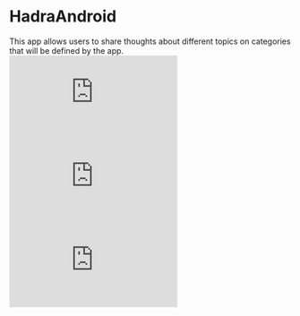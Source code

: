 # HadraAndroid
This app allows users to share thoughts about different topics on categories that will be defined by the app.
![Alt text](https://zupimages.net/viewer.php?id=19/52/4auv.jpg "Home")
![Alt text](https://zupimages.net/viewer.php?id=19/52/b0zu.jpg "Add a topic")
![Alt text](https://zupimages.net/viewer.php?id=19/52/cmpa.jpg "Comments")

